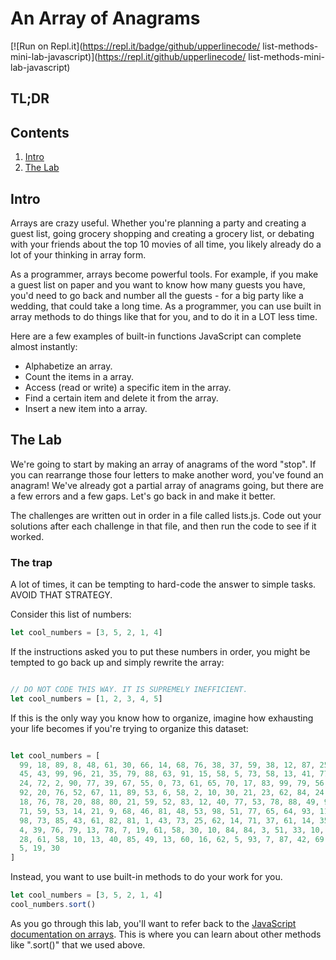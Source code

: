 # An Array of Anagrams

[![Run on Repl.it](https://repl.it/badge/github/upperlinecode/
list-methods-mini-lab-javascript)](https://repl.it/github/upperlinecode/
list-methods-mini-lab-javascript)

## TL;DR

## Contents

1. [Intro](#intro)
2. [The Lab](#the-lab)

## Intro

Arrays are crazy useful. Whether you're planning a party and creating a guest list, going grocery shopping and creating a grocery list, or debating with your friends about the top 10 movies of all time, you likely already do a lot of your thinking in array form.

As a programmer, arrays become powerful tools. For example, if you make a guest list on paper and you want to know how many guests you have, you'd need to go back and number all the guests - for a big party like a wedding, that could take a long time. As a programmer, you can use built in array methods to do things like that for you, and to do it in a LOT less time.

Here are a few examples of built-in functions JavaScript can complete almost instantly:
* Alphabetize an array.
* Count the items in a array.
* Access (read or write) a specific item in the array.
* Find a certain item and delete it from the array.
* Insert a new item into a array.

## The Lab

We're going to start by making an array of anagrams of the word "stop". If you can rearrange those four letters to make another word, you've found an anagram! We've already got a partial array of anagrams going, but there are a few errors and a few gaps. Let's go back in and make it better.

The challenges are written out in order in a file called lists.js. Code out your solutions after each challenge in that file, and then run the code to see if it worked.

### The trap

A lot of times, it can be tempting to hard-code the answer to simple tasks. AVOID THAT STRATEGY.

Consider this list of numbers:

```javascript
let cool_numbers = [3, 5, 2, 1, 4]
```

If the instructions asked you to put these numbers in order, you might be tempted to go back up and simply rewrite the array:

```javascript

// DO NOT CODE THIS WAY. IT IS SUPREMELY INEFFICIENT.
let cool_numbers = [1, 2, 3, 4, 5]

```

If this is the only way you know how to organize, imagine how exhausting your life becomes if you're trying to organize this dataset:

```javascript

let cool_numbers = [
  99, 18, 89, 8, 48, 61, 30, 66, 14, 68, 76, 38, 37, 59, 38, 12, 87, 25, 67, 53, 17, 23, 89,
  45, 43, 99, 96, 21, 35, 79, 88, 63, 91, 15, 58, 5, 73, 58, 13, 41, 77, 84, 31, 22, 57,
  24, 72, 2, 90, 77, 39, 67, 55, 0, 73, 61, 65, 70, 17, 83, 99, 79, 56, 32, 66, 12, 9,
  92, 20, 76, 52, 67, 11, 89, 53, 6, 58, 2, 10, 30, 21, 23, 62, 84, 24, 27, 48, 49, 90,
  18, 76, 78, 20, 88, 80, 21, 59, 52, 83, 12, 40, 77, 53, 78, 88, 49, 93, 39, 21, 42,
  71, 59, 53, 14, 21, 9, 68, 46, 81, 48, 53, 98, 51, 77, 65, 64, 93, 11, 73, 91, 31, 62,
  98, 73, 85, 43, 61, 82, 81, 1, 43, 73, 25, 62, 14, 71, 37, 61, 14, 35, 6, 12, 43, 73,
  4, 39, 76, 79, 13, 78, 7, 19, 61, 58, 30, 10, 84, 84, 3, 51, 33, 10, 15, 3, 44, 45,
  28, 61, 58, 10, 13, 40, 85, 49, 13, 60, 16, 62, 5, 93, 7, 87, 42, 69, 27, 22, 40,
  5, 19, 30
]

```

Instead, you want to use built-in methods to do your work for you.

```javascript
let cool_numbers = [3, 5, 2, 1, 4]
cool_numbers.sort()
```

As you go through this lab, you'll want to refer back to the [JavaScript documentation on arrays](https://developer.mozilla.org/en-US/docs/Web/JavaScript/Reference/Global_Objects/Array). This is where you can learn about other methods like ".sort()" that we used above.
